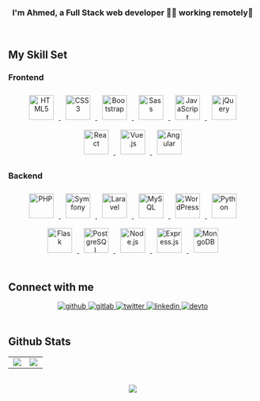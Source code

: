 ### <div align="center">I'm Ahmed, a Full Stack web developer 👨‍💻 working remotely🚀</div>  
<br/>  

## My Skill Set  
<div>
    <div valign="top" width="50%">
        <h3>Frontend</h3> 
        <div align="center"> 
            <a href="https://html.spec.whatwg.org/" target="_blank">
                <img style="margin: 10px" src="https://profilinator.rishav.dev/skills-assets/html5-original-wordmark.svg" alt="HTML5" height="50" />
            </a>
            <a href="https://www.w3.org/Style/CSS/Overview.en.html" target="_blank">
                <img style="margin: 10px" src="https://profilinator.rishav.dev/skills-assets/css3-original-wordmark.svg" alt="CSS3" height="50" />
            </a>
            <a href="https://getbootstrap.com/" target="_blank">  
                <img style="margin: 10px" src="https://profilinator.rishav.dev/skills-assets/bootstrap-plain.svg" alt="Bootstrap" height="50" />
            </a>
            <a href="https://sass-lang.com/" target="_blank">  
                <img style="margin: 10px" src="https://profilinator.rishav.dev/skills-assets/sass-original.svg" alt="Sass" height="50" />
            </a>
            <a href="https://ecma-international.org/publications-and-standards/standards/ecma-262/" target="_blank">
                <img style="margin: 10px" src="https://profilinator.rishav.dev/skills-assets/javascript-original.svg" alt="JavaScript" height="50" /> 
            </a>
            <a href="https://jquery.com/" target="_blank"> 
                <img style="margin: 10px" src="https://profilinator.rishav.dev/skills-assets/jquery.png" alt="jQuery" height="50" />
            </a>
            <a href="https://react.dev/" target="_blank"> 
                <img style="margin: 10px" src="https://profilinator.rishav.dev/skills-assets/react-original-wordmark.svg" alt="React" height="50" />
            </a>
            <a href="https://vuejs.org/" target="_blank"> 
                <img style="margin: 10px" src="https://profilinator.rishav.dev/skills-assets/vuejs-original-wordmark.svg" alt="Vue.js" height="50" />
            </a>
            <a href="https://angular.dev/" target="_blank">
                <img style="margin: 10px" src="https://profilinator.rishav.dev/skills-assets/angularjs-original.svg" alt="Angular" height="50" /> 
            </a>  
        </div>
    </div>
    <div valign="top" width="50%">
        <h3>Backend</h3>  
        <div align="center">
            <a href="https://www.php.net/" target="_blank">
                <img style="margin: 10px" src="https://profilinator.rishav.dev/skills-assets/php-original.svg" alt="PHP" height="50" />
            </a>
            <a href="https://symfony.com/" target="_blank">
                <img style="margin: 10px" src="https://profilinator.rishav.dev/skills-assets/symfony_black_03.svg" alt="Symfony" height="50" />
            </a> 
            <a href="https://laravel.com/" target="_blank"> 
                <img style="margin: 10px" src="https://profilinator.rishav.dev/skills-assets/laravel-plain-wordmark.svg" alt="Laravel" height="50" />
            </a> 
            <a href="https://www.mysql.com/" target="_blank">
                <img style="margin: 10px" src="https://profilinator.rishav.dev/skills-assets/mysql-original-wordmark.svg" alt="MySQL" height="50" />
            </a> 
            <a href="https://wordpress.com/" target="_blank"> 
                <img style="margin: 10px" src="https://profilinator.rishav.dev/skills-assets/wordpress.png" alt="WordPress" height="50" /> 
            </a> 
            <a href="https://www.python.org/" target="_blank">
                <img style="margin: 10px" src="https://profilinator.rishav.dev/skills-assets/python-original.svg" alt="Python" height="50" />
            </a>
            <a href="https://flask.palletsprojects.com/en/stable/" target="_blank">
                <img style="margin: 10px" src="https://profilinator.rishav.dev/skills-assets/flask.png" alt="Flask" height="50" />
            </a>
            <a href="https://www.postgresql.org/" target="_blank">
                <img style="margin: 10px" src="https://profilinator.rishav.dev/skills-assets/postgresql-original-wordmark.svg" alt="PostgreSQL" height="50" />
            </a>
            <a href="https://nodejs.org/" target="_blank">
                <img style="margin: 10px" src="https://profilinator.rishav.dev/skills-assets/nodejs-original-wordmark.svg" alt="Node.js" height="50" /> 
            </a>
            <a href="https://expressjs.com/" target="_blank">
                <img style="margin: 10px" src="https://profilinator.rishav.dev/skills-assets/express-original-wordmark.svg" alt="Express.js" height="50" />
            </a>
            <a href="https://www.mongodb.com" target="_blank">
                <img style="margin: 10px" src="https://profilinator.rishav.dev/skills-assets/mongodb-original-wordmark.svg" alt="MongoDB" height="50" />
            </a>
        </div>
    </div>
</div>  
<br/>  

## Connect with me  
<div align="center">
    <a href="https://github.com/ahmedaefattah" target="_blank">
        <img src=https://img.shields.io/badge/github-%2324292e.svg?&style=for-the-badge&logo=github&logoColor=white alt=github style="margin-bottom: 5px;" />
    </a>
    <a href="https://gitlab.com/ahmedaefattah" target="_blank">
        <img src=https://img.shields.io/badge/gitlab-330F63.svg?&style=for-the-badge&logo=gitlab&logoColor=white alt=gitlab style="margin-bottom: 5px;" />
    </a>
    <a href="https://twitter.com/ahmedaefattah_" target="_blank">
        <img src=https://img.shields.io/badge/twitter-%2300acee.svg?&style=for-the-badge&logo=twitter&logoColor=white alt=twitter style="margin-bottom: 5px;" />
    </a>
    <a href="https://linkedin.com/in/ahmedaefattah" target="_blank">
        <img src=https://img.shields.io/badge/linkedin-%231E77B5.svg?&style=for-the-badge&logo=linkedin&logoColor=white alt=linkedin style="margin-bottom: 5px;" />
    </a>
    <a href="https://dev.to/ahmedaefattah" target="_blank">
        <img src=https://img.shields.io/badge/dev.to-%2308090A.svg?&style=for-the-badge&logo=dev.to&logoColor=white alt=devto style="margin-bottom: 5px;" />
    </a>   
</div>  
<br/>  

## Github Stats  
<table>
    <tr>
        <td valign="top" width="50%">
            <div align="center">
                <img src="https://github-readme-stats.vercel.app/api?username=ahmedaefattah&show_icons=true&count_private=true&hide_border=true" align="center" />
            </div>
        </td>
        <td valign="top" width="50%">
            <img src="https://github-readme-stats.vercel.app/api/top-langs/?username=ahmedaefattah&hide_border=true&layout=compact" align="left" />
        </td>
    </tr>
</table>  
<br/>  

<div align="center">
    <img src="https://komarev.com/ghpvc/?username=ahmedaefattah&&style=flat-square" align="center" />
</div>  
<br/>
